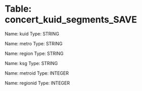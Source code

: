 Table: concert_kuid_segments_SAVE
=================================

Name: kuid
Type: STRING

Name: metro
Type: STRING

Name: region
Type: STRING

Name: ksg
Type: STRING

Name: metroid
Type: INTEGER

Name: regionid
Type: INTEGER


